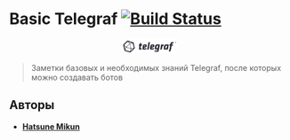 # Basic Telegraf [![Build Status](https://travis-ci.org/AminoJS/Amino.JS.svg?branch=master)](https://github.com/MDraft-js/BasicTelegraf)
<p align="center"><a href="https://telegraf.js.org/v3#/" target="_blank" rel="noopener noreferrer"><img width="100" src="https://raw.githubusercontent.com/Hatsune-Mikun/Hatsune-Mikun/master/media/telegraf-full.png" alt="Telegraf logo"></a></p>

> Заметки базовых и необходимых знаний Telegraf, после которых можно создавать ботов

## Авторы

* **[Hatsune Mikun](https://github.com/Hatsune-Mikun)**
